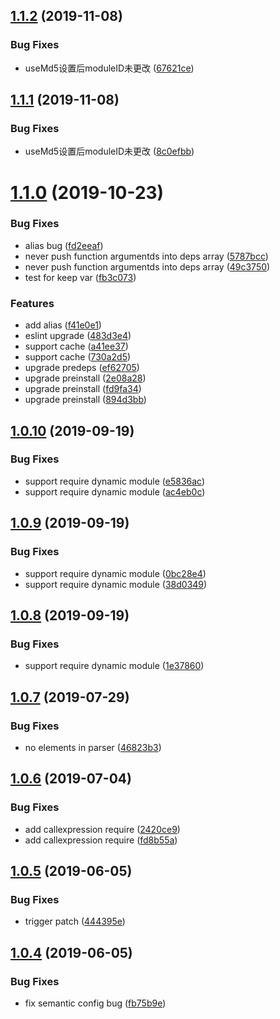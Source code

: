 ## [1.1.2](https://github.com/searchfe/gulp-amd-wrap/compare/v1.1.1...v1.1.2) (2019-11-08)


### Bug Fixes

* useMd5设置后moduleID未更改 ([67621ce](https://github.com/searchfe/gulp-amd-wrap/commit/67621ce))

## [1.1.1](https://github.com/searchfe/gulp-amd-wrap/compare/v1.1.0...v1.1.1) (2019-11-08)


### Bug Fixes

* useMd5设置后moduleID未更改 ([8c0efbb](https://github.com/searchfe/gulp-amd-wrap/commit/8c0efbb))

# [1.1.0](https://github.com/searchfe/gulp-amd-wrap/compare/v1.0.10...v1.1.0) (2019-10-23)


### Bug Fixes

* alias bug ([fd2eeaf](https://github.com/searchfe/gulp-amd-wrap/commit/fd2eeaf))
* never push function argumentds into deps array ([5787bcc](https://github.com/searchfe/gulp-amd-wrap/commit/5787bcc))
* never push function argumentds into deps array ([49c3750](https://github.com/searchfe/gulp-amd-wrap/commit/49c3750))
* test for keep var ([fb3c073](https://github.com/searchfe/gulp-amd-wrap/commit/fb3c073))


### Features

* add alias ([f41e0e1](https://github.com/searchfe/gulp-amd-wrap/commit/f41e0e1))
* eslint upgrade ([483d3e4](https://github.com/searchfe/gulp-amd-wrap/commit/483d3e4))
* support cache ([a41ee37](https://github.com/searchfe/gulp-amd-wrap/commit/a41ee37))
* support cache ([730a2d5](https://github.com/searchfe/gulp-amd-wrap/commit/730a2d5))
* upgrade predeps ([ef62705](https://github.com/searchfe/gulp-amd-wrap/commit/ef62705))
* upgrade preinstall ([2e08a28](https://github.com/searchfe/gulp-amd-wrap/commit/2e08a28))
* upgrade preinstall ([fd9fa34](https://github.com/searchfe/gulp-amd-wrap/commit/fd9fa34))
* upgrade preinstall ([894d3bb](https://github.com/searchfe/gulp-amd-wrap/commit/894d3bb))

## [1.0.10](https://github.com/searchfe/gulp-amd-wrap/compare/v1.0.9...v1.0.10) (2019-09-19)


### Bug Fixes

* support require dynamic module ([e5836ac](https://github.com/searchfe/gulp-amd-wrap/commit/e5836ac))
* support require dynamic module ([ac4eb0c](https://github.com/searchfe/gulp-amd-wrap/commit/ac4eb0c))

## [1.0.9](https://github.com/searchfe/gulp-amd-wrap/compare/v1.0.8...v1.0.9) (2019-09-19)


### Bug Fixes

* support require dynamic module ([0bc28e4](https://github.com/searchfe/gulp-amd-wrap/commit/0bc28e4))
* support require dynamic module ([38d0349](https://github.com/searchfe/gulp-amd-wrap/commit/38d0349))

## [1.0.8](https://github.com/searchfe/gulp-amd-wrap/compare/v1.0.7...v1.0.8) (2019-09-19)


### Bug Fixes

* support require dynamic module ([1e37860](https://github.com/searchfe/gulp-amd-wrap/commit/1e37860))

## [1.0.7](https://github.com/searchfe/gulp-amd-wrap/compare/v1.0.6...v1.0.7) (2019-07-29)

### Bug Fixes

* no elements in parser ([46823b3](https://github.com/searchfe/gulp-amd-wrap/commit/46823b3))

## [1.0.6](https://github.com/searchfe/gulp-amd-wrap/compare/v1.0.5...v1.0.6) (2019-07-04)


### Bug Fixes

* add callexpression require ([2420ce9](https://github.com/searchfe/gulp-amd-wrap/commit/2420ce9))
* add callexpression require ([fd8b55a](https://github.com/searchfe/gulp-amd-wrap/commit/fd8b55a))

## [1.0.5](https://github.com/searchfe/gulp-amd-wrap/compare/v1.0.4...v1.0.5) (2019-06-05)


### Bug Fixes

* trigger patch ([444395e](https://github.com/searchfe/gulp-amd-wrap/commit/444395e))

## [1.0.4](https://github.com/searchfe/gulp-amd-wrap/compare/v1.0.3...v1.0.4) (2019-06-05)

### Bug Fixes

* fix semantic config bug ([fb75b9e](https://github.com/searchfe/gulp-amd-wrap/commit/fb75b9e))
